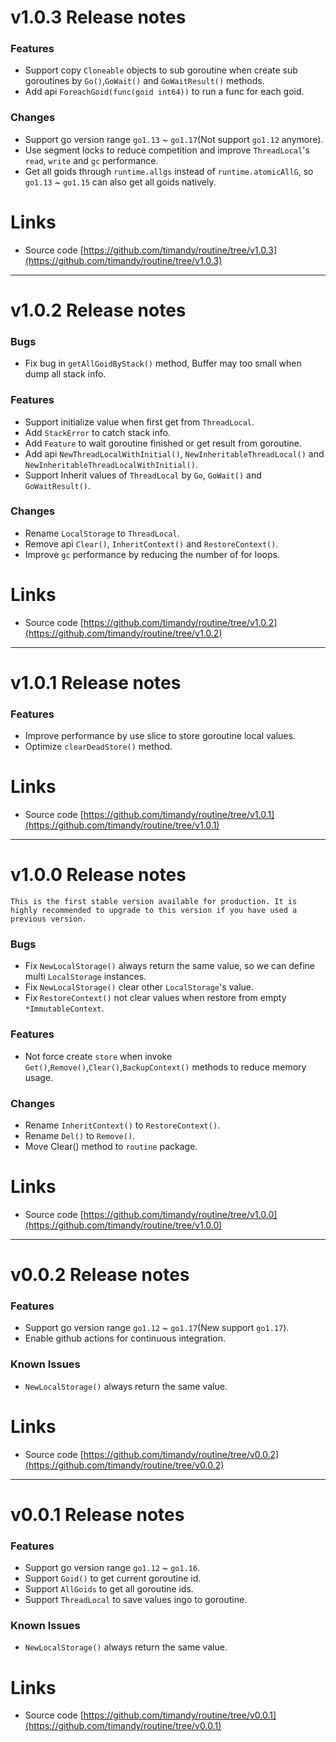 <!--变更日志-->

# v1.0.3 Release notes

### Features

- Support copy `Cloneable` objects to sub goroutine when create sub goroutines by `Go()`,`GoWait()` and `GoWaitResult()` methods.
- Add api `ForeachGoid(func(goid int64))` to run a func for each goid.

### Changes

- Support go version range `go1.13` ~ `go1.17`(Not support `go1.12` anymore).
- Use segment locks to reduce competition and improve `ThreadLocal`'s `read`, `write` and `gc` performance.
- Get all goids through `runtime.allgs` instead of `runtime.atomicAllG`, so `go1.13` ~ `go1.15` can also get all goids natively.

# Links

- Source code [https://github.com/timandy/routine/tree/v1.0.3](https://github.com/timandy/routine/tree/v1.0.3)

---

# v1.0.2 Release notes

### Bugs

- Fix bug in `getAllGoidByStack()` method, Buffer may too small when dump all stack info.

### Features

- Support initialize value when first get from `ThreadLocal`.
- Add `StackError` to catch stack info.
- Add `Feature` to wait goroutine finished or get result from goroutine.
- Add api `NewThreadLocalWithInitial()`, `NewInheritableThreadLocal()` and `NewInheritableThreadLocalWithInitial()`.
- Support Inherit values of `ThreadLocal` by `Go`, `GoWait()` and `GoWaitResult()`.

### Changes

- Rename `LocalStorage` to `ThreadLocal`.
- Remove api `Clear()`, `InheritContext()` and `RestoreContext()`.
- Improve `gc` performance by reducing the number of for loops.

# Links

- Source code [https://github.com/timandy/routine/tree/v1.0.2](https://github.com/timandy/routine/tree/v1.0.2)

---

# v1.0.1 Release notes

### Features

- Improve performance by use slice to store goroutine local values.
- Optimize `clearDeadStore()` method.

# Links

- Source code [https://github.com/timandy/routine/tree/v1.0.1](https://github.com/timandy/routine/tree/v1.0.1)

---

# v1.0.0 Release notes

`This is the first stable version available for production. It is highly recommended to upgrade to this version if you have used a previous version.`

### Bugs

- Fix `NewLocalStorage()` always return the same value, so we can define multi `LocalStorage` instances.
- Fix `NewLocalStorage()` clear other `LocalStorage`'s value.
- Fix `RestoreContext()` not clear values when restore from empty `*ImmutableContext`.

### Features

- Not force create `store` when invoke `Get()`,`Remove()`,`Clear()`,`BackupContext()` methods to reduce memory usage.

### Changes

- Rename `InheritContext()` to `RestoreContext()`.
- Rename `Del()` to `Remove()`.
- Move Clear() method to `routine` package.

# Links

- Source code [https://github.com/timandy/routine/tree/v1.0.0](https://github.com/timandy/routine/tree/v1.0.0)

---

# v0.0.2 Release notes

### Features

- Support go version range `go1.12` ~ `go1.17`(New support `go1.17`).
- Enable github actions for continuous integration.

### Known Issues

- `NewLocalStorage()` always return the same value.

# Links

- Source code [https://github.com/timandy/routine/tree/v0.0.2](https://github.com/timandy/routine/tree/v0.0.2)

---

# v0.0.1 Release notes

### Features

- Support go version range `go1.12` ~ `go1.16`.
- Support `Goid()` to get current goroutine id.
- Support `AllGoids` to get all goroutine ids.
- Support `ThreadLocal` to save values ingo to goroutine.

### Known Issues

- `NewLocalStorage()` always return the same value.

# Links

- Source code [https://github.com/timandy/routine/tree/v0.0.1](https://github.com/timandy/routine/tree/v0.0.1)

